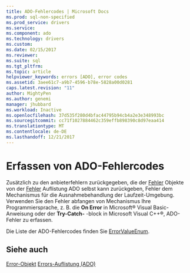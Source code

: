 ```yaml
---
title: ADO-Fehlercodes | Microsoft Docs
ms.prod: sql-non-specified
ms.prod_service: drivers
ms.service: 
ms.component: ado
ms.technology: drivers
ms.custom: 
ms.date: 02/15/2017
ms.reviewer: 
ms.suite: sql
ms.tgt_pltfrm: 
ms.topic: article
helpviewer_keywords: errors [ADO], error codes
ms.assetid: 3aee61c7-a9b7-4596-b78e-5828a00d0281
caps.latest.revision: "11"
author: MightyPen
ms.author: genemi
manager: jhubbard
ms.workload: Inactive
ms.openlocfilehash: 37d535f280d4bfac44795b94cb4a2e3e348993bc
ms.sourcegitcommit: cc71f1027884462c359effb898390c8d97eaa414
ms.translationtype: MT
ms.contentlocale: de-DE
ms.lasthandoff: 12/21/2017
---
```

# <a name="capture-ado-error-codes"></a>Erfassen von ADO-Fehlercodes
Zusätzlich zu den anbieterfehlern zurückgegeben, die der [Fehler](../../../ado/reference/ado-api/error-object.md) Objekte von der [Fehler](../../../ado/reference/ado-api/errors-collection-ado.md) Auflistung ADO selbst kann zurückgeben, Fehler dem Mechanismus für die Ausnahmebehandlung der Laufzeit-Umgebung. Verwenden Sie den Fehler abfangen von Mechanismus Ihre Programmiersprache, z. B. die **On Error** in Microsoft® Visual Basic-Anweisung oder der **Try-Catch-** -block in Microsoft Visual C++®, ADO-Fehler zu erfassen.

 Die Liste der ADO-Fehlercodes finden Sie [ErrorValueEnum](../../../ado/reference/ado-api/errorvalueenum.md).

## <a name="see-also"></a>Siehe auch
 [Error-Objekt](../../../ado/reference/ado-api/error-object.md) [Errors-Auflistung (ADO)](../../../ado/reference/ado-api/errors-collection-ado.md)
